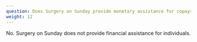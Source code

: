 ```yaml
---
question: Does Surgery on Sunday provide monetary assistance for copays or deductibles?
weight: 12
---
```

No. Surgery on Sunday does not provide financial assistance for individuals. 